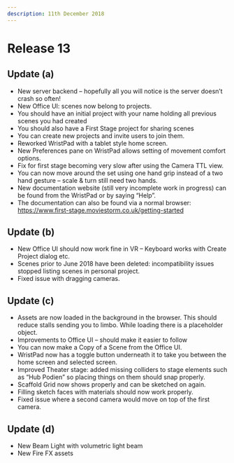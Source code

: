 ```yaml
---
description: 11th December 2018
---
```


# Release 13

## Update (a)

* New server backend – hopefully all you will notice is the server doesn’t crash so often!
* New Office UI: scenes now belong to projects.
* You should have an initial project with your name holding all previous scenes you had created
* You should also have a First Stage project for sharing scenes
* You can create new projects and invite users to join them.
* Reworked WristPad with a tablet style home screen.
* New Preferences pane on WristPad allows setting of movement comfort options.
* Fix for first stage becoming very slow after using the Camera TTL view.
* You can now move around the set using one hand grip instead of a two hand gesture – scale & turn still need two hands.
* New documentation website (still very incomplete work in progress) can be found from the WristPad or by saying “Help”.
* The documentation can also be found via a normal browser: https://www.first-stage.moviestorm.co.uk/getting-started

## Update (b)

* New Office UI should now work fine in VR – Keyboard works with Create Project dialog etc.
* Scenes prior to June 2018 have been deleted: incompatibility issues stopped listing scenes in personal project.
* Fixed issue with dragging cameras.

## Update (c)

* Assets are now loaded in the background in the browser. This should reduce stalls sending you to limbo. While loading there is a placeholder object.
* Improvements to Office UI – should make it easier to follow
* You can now make a Copy of a Scene from the Office UI.
* WristPad now has a toggle button underneath it to take you between the home screen and selected screen.
* Improved Theater stage: added missing colliders to stage elements such as “Hub Podien” so placing things on them should snap properly.
* Scaffold Grid now shows properly and can be sketched on again.
* Filling sketch faces with materials should now work properly.
* Fixed issue where a second camera would move on top of the first camera.

## Update (d)

* New Beam Light with volumetric light beam
* New Fire FX assets
